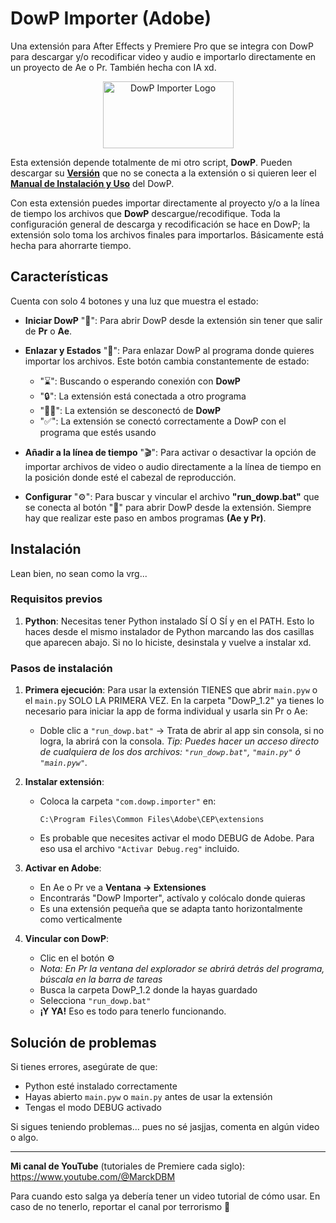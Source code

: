 # DowP Importer (Adobe)

Una extensión para After Effects y Premiere Pro que se integra con DowP para descargar y/o recodificar video y audio e importarlo directamente en un proyecto de Ae o Pr. También hecha con IA xd.

<div align="center">
  <img width="209" height="107" alt="DowP Importer Logo" src="https://github.com/user-attachments/assets/3364f21d-bcb4-4c96-b554-4776a816c336" /> 
</div>

Esta extensión depende totalmente de mi otro script, **DowP**. Pueden descargar su [**Versión**](https://github.com/MarckDP/DowP_Downloader) que no se conecta a la extensión o si quieren leer el [**Manual de Instalación y Uso**](https://github.com/MarckDP/DowP_Importer-Adobe/blob/main/Manual%20del%20DowP.md) del DowP.

Con esta extensión puedes importar directamente al proyecto y/o a la línea de tiempo los archivos que **DowP** descargue/recodifique. Toda la configuración general de descarga y recodificación se hace en DowP; la extensión solo toma los archivos finales para importarlos. Básicamente está hecha para ahorrarte tiempo.

## Características

Cuenta con solo 4 botones y una luz que muestra el estado:

- **Iniciar DowP** "🚀": Para abrir DowP desde la extensión sin tener que salir de **Pr** o **Ae**.

- **Enlazar y Estados** "🔗": Para enlazar DowP al programa donde quieres importar los archivos. Este botón cambia constantemente de estado:
   - "⌛": Buscando o esperando conexión con **DowP**
   - "🔒": La extensión está conectada a otro programa
   - "⛓️‍💥": La extensión se desconectó de **DowP**
   - "✅": La extensión se conectó correctamente a DowP con el programa que estés usando

- **Añadir a la línea de tiempo** "🎬": Para activar o desactivar la opción de importar archivos de video o audio directamente a la línea de tiempo en la posición donde esté el cabezal de reproducción.

- **Configurar** "⚙️": Para buscar y vincular el archivo **"run_dowp.bat"** que se conecta al botón "🚀" para abrir DowP desde la extensión. Siempre hay que realizar este paso en ambos programas **(Ae y Pr)**.

## Instalación

Lean bien, no sean como la vrg...

### Requisitos previos
1. **Python**: Necesitas tener Python instalado SÍ O SÍ y en el PATH. Esto lo haces desde el mismo instalador de Python marcando las dos casillas que aparecen abajo. Si no lo hiciste, desinstala y vuelve a instalar xd.

### Pasos de instalación

1. **Primera ejecución**: Para usar la extensión TIENES que abrir `main.pyw` o el `main.py` SOLO LA PRIMERA VEZ. En la carpeta "DowP_1.2" ya tienes lo necesario para iniciar la app de forma individual y usarla sin Pr o Ae:
   - Doble clic a `"run_dowp.bat"` → Trata de abrir al app sin consola, si no logra, la abrirá con la consola.
   *Tip: Puedes hacer un acceso directo de cualquiera de los dos archivos: `"run_dowp.bat"`, `"main.py"` ó `"main.pyw"`.*

2. **Instalar extensión**: 
   - Coloca la carpeta `"com.dowp.importer"` en: 
     ```
     C:\Program Files\Common Files\Adobe\CEP\extensions
     ```
   - Es probable que necesites activar el modo DEBUG de Adobe. Para eso usa el archivo `"Activar Debug.reg"` incluido.

3. **Activar en Adobe**: 
   - En Ae o Pr ve a **Ventana → Extensiones** 
   - Encontrarás "DowP Importer", actívalo y colócalo donde quieras
   - Es una extensión pequeña que se adapta tanto horizontalmente como verticalmente

4. **Vincular con DowP**: 
   - Clic en el botón ⚙️ 
   - *Nota: En Pr la ventana del explorador se abrirá detrás del programa, búscala en la barra de tareas*
   - Busca la carpeta DowP_1.2 donde la hayas guardado
   - Selecciona `"run_dowp.bat"`
   - **¡Y YA!** Eso es todo para tenerlo funcionando.

## Solución de problemas

Si tienes errores, asegúrate de que:
- Python esté instalado correctamente
- Hayas abierto `main.pyw` o `main.py` antes de usar la extensión
- Tengas el modo DEBUG activado

Si sigues teniendo problemas... pues no sé jasjjas, comenta en algún video o algo.

---

**Mi canal de YouTube** (tutoriales de Premiere cada siglo): https://www.youtube.com/@MarckDBM

Para cuando esto salga ya debería tener un video tutorial de cómo usar. En caso de no tenerlo, reportar el canal por terrorismo 🤣
